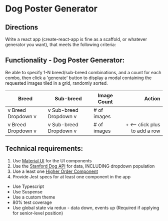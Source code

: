 # Dog Poster Generator
## Directions
Write a react app (create-react-app is fine as a scaffold, or whatever generator you want), that meets the following criteria:

## Functionality - Dog Poster Generator:

Be able to specify 1-N breed/sub-breed combinations, and a count for each combo, then click a 'generate' button to display a modal containing the requested images tiled in a grid, randomly sorted.

| Breed | Sub-breed | Image Count | Action |
| --- | --- | --- | ---: |
| v Breed Dropdown v | v Sub-breed Dropdown v |  # of images | 
| v Breed Dropdown v | v Sub-breed Dropdown v |  # of images | + <-- click plus to add a row

## Technical requirements:

1. Use [Material UI](https://material-ui.com/) for the UI components
2. Use the [Stanford Dog API](https://dog.ceo/dog-api/documentation/) for data, INCLUDING dropdown population 
3. Use a least one [Higher Order Component](https://reactjs.org/docs/higher-order-components.html)
4. Provide Jest specs for at least one component in the app

- Use Typescript
- Use Suspense
- Use a custom theme
- 80% test coverage
- Use global state via redux - data down, events up (Required if applying for senior-level position)
